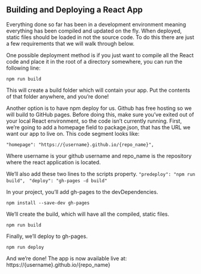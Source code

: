 ## Building and Deploying a React App
Everything done so far has been in a development environment meaning everything has been compiled and updated on the fly. When deployed, static files should be loaded in not the source code. To do this there are just a few requirements that we will walk through below.

One possible deployment method is if you just want to compile all the React code and place it in the root of a directory somewhere, you can run the following line:
 
 `npm run build `

   
This will create a build folder which will contain your app. Put the contents of that folder anywhere, and you’re done!

Another option is to have npm deploy for us. Github has free hosting so we will build to GitHub pages. Before doing this, make sure you’ve exited out of your local React environment, so the code isn’t currently running. First, we’re going to add a homepage field to package.json, that has the URL we want our app to live on. This code segment looks like:
 
 `"homepage": "https://{username}.github.io/{repo_name}", `
 
Where username is your github username and repo_name is the repository where the react application is located.
 
We’ll also add these two lines to the scripts property.
 `"predeploy": "npm run build", `
 `"deploy": "gh-pages -d build" `

In your project, you’ll add gh-pages to the devDependencies.

`npm install --save-dev gh-pages`
 
We’ll create the build, which will have all the compiled, static files.

`npm run build `

Finally, we’ll deploy to gh-pages.

`npm run deploy `

And we’re done! The app is now available live at: https://{username}.github.io/{repo_name}
